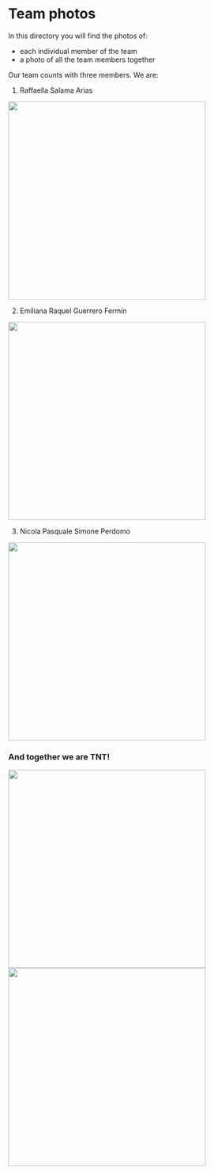 # Team photos

In this directory you will find the photos of:
- each individual member of the team
- a photo of all the team members together

Our team counts with three members. We are:

1) Raffaella Salama Arias

<img src="Photo of Raffaella Salama A.jpeg" width="400">

2) Emiliana Raquel Guerrero Fermín

<img src="Photo of Emiliana Guerrero.jpeg" width="400">

3) Nicola Pasquale Simone Perdomo

<img src="Photo of Nicola Simone.jpeg" width="400">

### And together we are TNT!

<img src="Photo of the team.jpeg" width="400"><img src="Photo of the team 2.jpeg" width="400">
